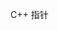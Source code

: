 C++
  指针
  
  


































































































































































































